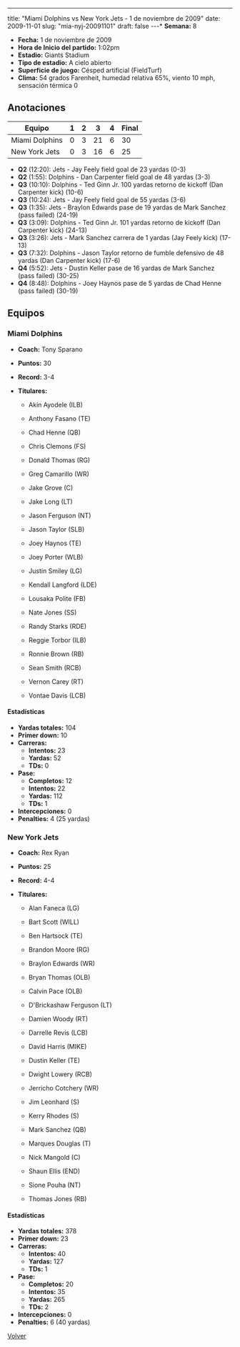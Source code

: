 ---
title: "Miami Dolphins vs New York Jets - 1 de noviembre de 2009"
date: 2009-11-01
slug: "mia-nyj-20091101"
draft: false
---* **Semana:** 8
* **Fecha:** 1 de noviembre de 2009
* **Hora de Inicio del partido:** 1:02pm
* **Estadio:** Giants Stadium
* **Tipo de estadio:** A cielo abierto
* **Superficie de juego:** Césped artificial (FieldTurf)
* **Clima:** 54 grados Farenheit, humedad relativa 65%, viento 10 mph, sensación térmica 0




## Anotaciones
| Equipo | 1 | 2 | 3 | 4 | Final |
|--------|---|---|---|---|-------|
| Miami Dolphins  | 0 | 3 | 21 | 6  | 30 |
| New York Jets  | 0 | 3 | 16 | 6  | 25 |
* **Q2** (12:20): Jets - Jay Feely field goal de 23 yardas (0-3)
* **Q2** (1:55): Dolphins - Dan Carpenter field goal de 48 yardas (3-3)
* **Q3** (10:10): Dolphins - Ted Ginn Jr. 100 yardas retorno de kickoff (Dan Carpenter kick) (10-6)
* **Q3** (10:24): Jets - Jay Feely field goal de 55 yardas (3-6)
* **Q3** (1:35): Jets - Braylon Edwards pase de 19 yardas de Mark Sanchez (pass failed) (24-19)
* **Q3** (3:09): Dolphins - Ted Ginn Jr. 101 yardas retorno de kickoff (Dan Carpenter kick) (24-13)
* **Q3** (3:26): Jets - Mark Sanchez carrera de 1 yardas (Jay Feely kick) (17-13)
* **Q3** (7:32): Dolphins - Jason Taylor retorno de fumble defensivo de 48 yardas (Dan Carpenter kick) (17-6)
* **Q4** (5:52): Jets - Dustin Keller pase de 16 yardas de Mark Sanchez (pass failed) (30-25)
* **Q4** (8:48): Dolphins - Joey Haynos pase de 5 yardas de Chad Henne (pass failed) (30-19)


## Equipos


### Miami Dolphins
* **Coach:** Tony Sparano
* **Puntos:** 30
* **Record:** 3-4
* **Titulares:** 

  * Akin Ayodele (ILB) 

  * Anthony Fasano (TE) 

  * Chad Henne (QB) 

  * Chris Clemons (FS) 

  * Donald Thomas (RG) 

  * Greg Camarillo (WR) 

  * Jake Grove (C) 

  * Jake Long (LT) 

  * Jason Ferguson (NT) 

  * Jason Taylor (SLB) 

  * Joey Haynos (TE) 

  * Joey Porter (WLB) 

  * Justin Smiley (LG) 

  * Kendall Langford (LDE) 

  * Lousaka Polite (FB) 

  * Nate Jones (SS) 

  * Randy Starks (RDE) 

  * Reggie Torbor (ILB) 

  * Ronnie Brown (RB) 

  * Sean Smith (RCB) 

  * Vernon Carey (RT) 

  * Vontae Davis (LCB) 

#### Estadísticas
* **Yardas totales:** 104
* **Primer down:** 10
* **Carreras:**
  * **Intentos:** 23
  * **Yardas:** 52
  * **TDs:** 0
* **Pase:**
  * **Completos:** 12
  * **Intentos:** 22
  * **Yardas:** 112
  * **TDs:** 1
* **Intercepciones:** 0
* **Penalties:** 4 (25 yardas)

### New York Jets
* **Coach:** Rex Ryan
* **Puntos:** 25
* **Record:** 4-4
* **Titulares:** 

  * Alan Faneca (LG) 

  * Bart Scott (WILL) 

  * Ben Hartsock (TE) 

  * Brandon Moore (RG) 

  * Braylon Edwards (WR) 

  * Bryan Thomas (OLB) 

  * Calvin Pace (OLB) 

  * D'Brickashaw Ferguson (LT) 

  * Damien Woody (RT) 

  * Darrelle Revis (LCB) 

  * David Harris (MIKE) 

  * Dustin Keller (TE) 

  * Dwight Lowery (RCB) 

  * Jerricho Cotchery (WR) 

  * Jim Leonhard (S) 

  * Kerry Rhodes (S) 

  * Mark Sanchez (QB) 

  * Marques Douglas (T) 

  * Nick Mangold (C) 

  * Shaun Ellis (END) 

  * Sione Pouha (NT) 

  * Thomas Jones (RB) 

#### Estadísticas
* **Yardas totales:** 378
* **Primer down:** 23
* **Carreras:**
  * **Intentos:** 40
  * **Yardas:** 127
  * **TDs:** 1
* **Pase:**
  * **Completos:** 20
  * **Intentos:** 35
  * **Yardas:** 265
  * **TDs:** 2
* **Intercepciones:** 0
* **Penalties:** 6 (40 yardas)


[Volver](/historia/2009)
